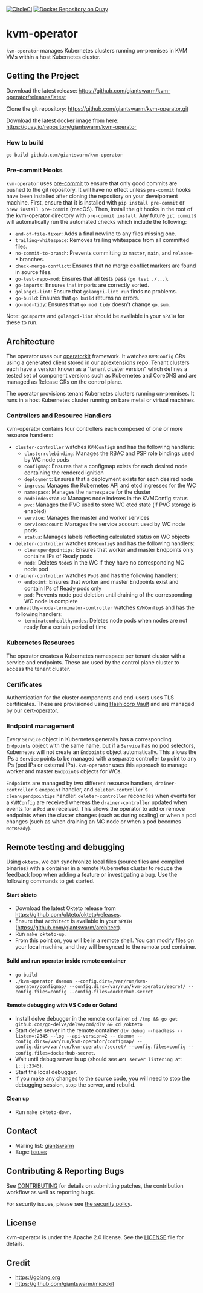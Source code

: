 [![CircleCI](https://circleci.com/gh/giantswarm/kvm-operator.svg?&style=shield&circle-token=4434b93043ab299852583ebcd749440c9c700860)](https://circleci.com/gh/giantswarm/kvm-operator) [![Docker Repository on Quay](https://quay.io/repository/giantswarm/kvm-operator/status "Docker Repository on Quay")](https://quay.io/repository/giantswarm/kvm-operator)

# kvm-operator

`kvm-operator` manages Kubernetes clusters running on-premises in KVM VMs within a host Kubernetes cluster.


## Getting the Project

Download the latest release:
https://github.com/giantswarm/kvm-operator/releases/latest

Clone the git repository: https://github.com/giantswarm/kvm-operator.git

Download the latest docker image from here:
https://quay.io/repository/giantswarm/kvm-operator


### How to build

```
go build github.com/giantswarm/kvm-operator
```

### Pre-commit Hooks

`kvm-operator` uses [pre-commit](https://pre-commit.com/) to ensure that only good commits are pushed to the git
repository. It will have no effect unless `pre-commit` hooks have been installed after cloning the repository on your
develpoment machine. First, ensure that it is installed with `pip install pre-commit` or `brew install pre-commit`
(macOS). Then, install the git hooks in the root of the kvm-operator directory with `pre-commit install`. Any future
`git commit`s will automatically run the automated checks which include the following:

- `end-of-file-fixer`: Adds a final newline to any files missing one.
- `trailing-whitespace`: Removes trailing whitespace from all committed files.
- `no-commit-to-branch`: Prevents committing to `master`, `main`, and `release-*` branches.
- `check-merge-conflict`: Ensures that no merge conflict markers are found in source files.
- `go-test-repo-mod`: Ensures that all tests pass (`go test ./...`).
- `go-imports`: Ensures that imports are correctly sorted.
- `golangci-lint`: Ensure that `golangci-lint run` finds no problems.
- `go-build`: Ensures that `go build` returns no errors.
- `go-mod-tidy`: Ensures that `go mod tidy` doesn't change `go.sum`.

Note: `goimports` and `golangci-lint` should be available in your `$PATH` for these to run.

## Architecture

The operator uses our [operatorkit][1] framework. It watches `KVMConfig`
CRs using a generated client stored in our [apiextensions][2] repo. Tenant clusters
each have a version known as a "tenant cluster version" which defines a tested set of
component versions such as Kubernetes and CoreDNS and are managed as Release CRs on the control plane.

The operator provisions tenant Kubernetes clusters running on-premises. It runs in a
host Kubernetes cluster running on bare metal or virtual machines.

[1]:https://github.com/giantswarm/operatorkit
[2]:https://github.com/giantswarm/apiextensions

### Controllers and Resource Handlers

kvm-operator contains four controllers each composed of one or more resource handlers:
- `cluster-controller` watches `KVMConfig`s and has the following handlers:
  - `clusterrolebinding`: Manages the RBAC and PSP role bindings used by WC node pods
  - `configmap`: Ensures that a configmap exists for each desired node containing the rendered ignition
  - `deployment`: Ensures that a deployment exists for each desired node
  - `ingress`: Manages the Kubernetes API and etcd ingresses for the WC
  - `namespace`: Manages the namespace for the cluster
  - `nodeindexstatus`: Manages node indexes in the KVMConfig status
  - `pvc`: Manages the PVC used to store WC etcd state (if PVC storage is enabled)
  - `service`: Manages the master and worker services
  - `serviceaccount`: Manages the service account used by WC node pods
  - `status`: Manages labels reflecting calculated status on WC objects
- `deleter-controller` watches `KVMConfig`s and has the following handlers:
  - `cleanupendpointips`: Ensures that worker and master Endpoints only contains IPs of Ready pods
  - `node`: Deletes `Node`s in the WC if they have no corresponding MC node pod
- `drainer-controller` watches `Pod`s and has the following handlers:
  - `endpoint`: Ensures that worker and master Endpoints exist and contain IPs of Ready pods only
  - `pod`: Prevents node pod deletion until draining of the corresponding WC node is complete
- `unhealthy-node-terminator-controller` watches `KVMConfig`s and has the following handlers:
  - `terminateunhealthynodes`: Deletes node pods when nodes are not ready for a certain period of time


### Kubernetes Resources

The operator creates a Kubernetes namespace per tenant cluster with a
service and endpoints. These are used by the control plane cluster to access the tenant
cluster.

### Certificates

Authentication for the cluster components and end-users uses TLS certificates.
These are provisioned using [Hashicorp Vault][5] and are managed by our
[cert-operator][6].

[5]:https://www.vaultproject.io/
[6]:https://github.com/giantswarm/cert-operator

### Endpoint management

Every `Service` object in Kubernetes generally has a corresponding `Endpoints` object with the same name, but if a
`Service` has no pod selectors, Kubernetes will not create an `Endpoints` object automatically. This allows the IPs a
`Service` points to be managed with a separate controller to point to any IPs (pod IPs or external IPs). `kvm-operator`
uses this approach to manage worker and master `Endpoints` objects for WCs.

`Endpoints` are managed by two different resource handlers, `drainer-controller`'s `endpoint` handler, and
`deleter-controller`'s `cleanupendpointips` handler. `deleter-controller` reconciles when events for a `KVMConfig` are
received whereas the `drainer-controller` updated when events for a `Pod` are received. This allows the operator to add
or remove endpoints when the cluster changes (such as during scaling) or when a pod changes (such as when draining an MC
node or when a pod becomes `NotReady`).


## Remote testing and debugging

Using `okteto`, we can synchronize local files (source files and compiled binaries) with a container in a remote
Kubernetes cluster to reduce the feedback loop when adding a feature or investigating a bug. Use the following commands
to get started.

#### Start okteto

- Download the latest Okteto release from https://github.com/okteto/okteto/releases.
- Ensure that `architect` is available in your `$PATH` (https://github.com/giantswarm/architect).
- Run `make okteto-up`.
- From this point on, you will be in a remote shell. You can modify files on your local machine, and they will be synced
  to the remote pod container.

#### Build and run operator inside remote container

- `go build`
- `./kvm-operator daemon --config.dirs=/var/run/kvm-operator/configmap/ --config.dirs=/var/run/kvm-operator/secret/ --config.files=config --config.files=dockerhub-secret`

#### Remote debugging with VS Code or Goland

- Install delve debugger in the remote container `cd /tmp && go get github.com/go-delve/delve/cmd/dlv && cd /okteto`
- Start delve server in the remote container `dlv debug --headless --listen=:2345 --log --api-version=2 -- daemon --config.dirs=/var/run/kvm-operator/configmap/ --config.dirs=/var/run/kvm-operator/secret/ --config.files=config --config.files=dockerhub-secret`.
- Wait until debug server is up (should see `API server listening at: [::]:2345`).
- Start the local debugger.
- If you make any changes to the source code, you will need to stop the debugging session, stop the server, and rebuild.

#### Clean up

- Run `make okteto-down`.

## Contact

- Mailing list: [giantswarm](https://groups.google.com/forum/!forum/giantswarm)
- Bugs: [issues](https://github.com/giantswarm/kvm-operator/issues)

## Contributing & Reporting Bugs

See [CONTRIBUTING](CONTRIBUTING.md) for details on submitting patches, the
contribution workflow as well as reporting bugs.

For security issues, please see [the security policy](SECURITY.md).


## License

kvm-operator is under the Apache 2.0 license. See the [LICENSE](LICENSE) file
for details.


## Credit
- https://golang.org
- https://github.com/giantswarm/microkit
